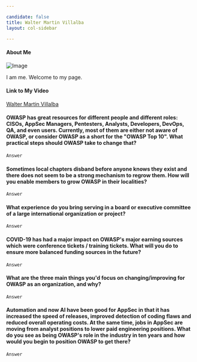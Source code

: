 ```yaml
---

candidate: false
title: Walter Martin Villalba
layout: col-sidebar

---
```


#### About Me
![Image](#)

I am me.  Welcome to my page.

#### Link to My Video
[Walter Martin Villalba](#)

#### OWASP has great resources for different people and different roles: CISOs, AppSec Managers, Pentesters, Analysts, Developers, DevOps, QA, and even users. Currently, most of them are either not aware of OWASP, or consider OWASP as a short for the "OWASP Top 10". What practical steps should OWASP take to change that?
```
Answer
```

#### Sometimes local chapters disband before anyone knows they exist and there does not seem to be a strong mechanism to regrow them. How will you enable members to grow OWASP in their localities?
```
Answer
```

#### What experience do you bring serving in a board or executive committee of a large international organization or project?
```
Answer
```

#### COVID-19 has had a major impact on OWASP's major earning sources which were conference tickets / training tickets. What will you do to ensure more balanced funding sources in the future?
```
Answer
```

#### What are the three main things you'd focus on changing/improving for OWASP as an organization, and why?
```
Answer
```

#### Automation and now AI have been good for AppSec in that it has increased the speed of releases, improved detection of coding flaws and reduced overall operating costs. At the same time, jobs in AppSec are moving from analyst positions to lower paid engineering positions. What do you see as being OWASP's role in the industry in ten years and how would you begin to position OWASP to get there?
```
Answer
```